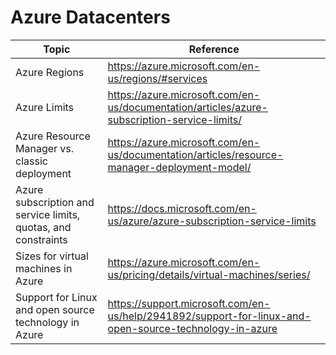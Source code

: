# Azure Datacenters

| Topic | Reference |
| --- | --- |
| Azure Regions | https://azure.microsoft.com/en-us/regions/#services |
| Azure Limits| https://azure.microsoft.com/en-us/documentation/articles/azure-subscription-service-limits/ |
|Azure Resource Manager vs. classic deployment|https://azure.microsoft.com/en-us/documentation/articles/resource-manager-deployment-model/|
|Azure subscription and service limits, quotas, and constraints|https://docs.microsoft.com/en-us/azure/azure-subscription-service-limits|
|Sizes for virtual machines in Azure|https://azure.microsoft.com/en-us/pricing/details/virtual-machines/series/|
|Support for Linux and open source technology in Azure|https://support.microsoft.com/en-us/help/2941892/support-for-linux-and-open-source-technology-in-azure| https://github.com/Microsoft| https://opensource.microsoft.com/| https://open.microsoft.com/|
